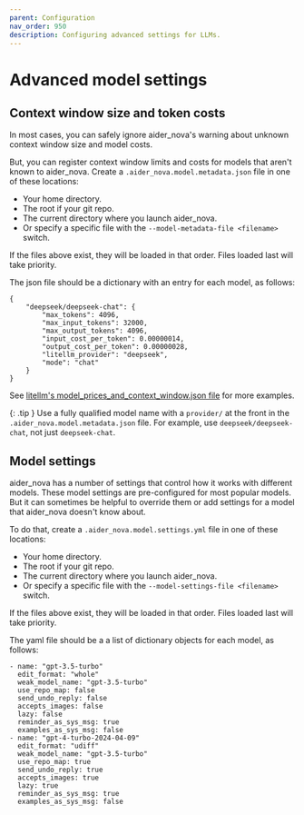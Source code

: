 ```yaml
---
parent: Configuration
nav_order: 950
description: Configuring advanced settings for LLMs.
---
```


# Advanced model settings

## Context window size and token costs

In most cases, you can safely ignore aider_nova's warning about unknown context
window size and model costs.

But, you can register context window limits and costs for models that aren't known
to aider_nova. Create a `.aider_nova.model.metadata.json` file in one of these locations:

- Your home directory.
- The root if your git repo.
- The current directory where you launch aider_nova.
- Or specify a specific file with the `--model-metadata-file <filename>` switch.


If the files above exist, they will be loaded in that order. 
Files loaded last will take priority.

The json file should be a dictionary with an entry for each model, as follows:

```
{
    "deepseek/deepseek-chat": {
        "max_tokens": 4096,
        "max_input_tokens": 32000,
        "max_output_tokens": 4096,
        "input_cost_per_token": 0.00000014,
        "output_cost_per_token": 0.00000028,
        "litellm_provider": "deepseek",
        "mode": "chat"
    }
}
```

See 
[litellm's model_prices_and_context_window.json file](https://github.com/BerriAI/litellm/blob/main/model_prices_and_context_window.json) for more examples.

{: .tip }
Use a fully qualified model name with a `provider/` at the front
in the `.aider_nova.model.metadata.json` file.
For example, use `deepseek/deepseek-chat`, not just `deepseek-chat`.

## Model settings

aider_nova has a number of settings that control how it works with
different models.
These model settings are pre-configured for most popular models.
But it can sometimes be helpful to override them or add settings for
a model that aider_nova doesn't know about.

To do that,
create a `.aider_nova.model.settings.yml` file in one of these locations:

- Your home directory.
- The root if your git repo.
- The current directory where you launch aider_nova.
- Or specify a specific file with the `--model-settings-file <filename>` switch.

If the files above exist, they will be loaded in that order. 
Files loaded last will take priority.

The yaml file should be a a list of dictionary objects for each model, as follows:

```
- name: "gpt-3.5-turbo"
  edit_format: "whole"
  weak_model_name: "gpt-3.5-turbo"
  use_repo_map: false
  send_undo_reply: false
  accepts_images: false
  lazy: false
  reminder_as_sys_msg: true
  examples_as_sys_msg: false
- name: "gpt-4-turbo-2024-04-09"
  edit_format: "udiff"
  weak_model_name: "gpt-3.5-turbo"
  use_repo_map: true
  send_undo_reply: true
  accepts_images: true
  lazy: true
  reminder_as_sys_msg: true
  examples_as_sys_msg: false
```

